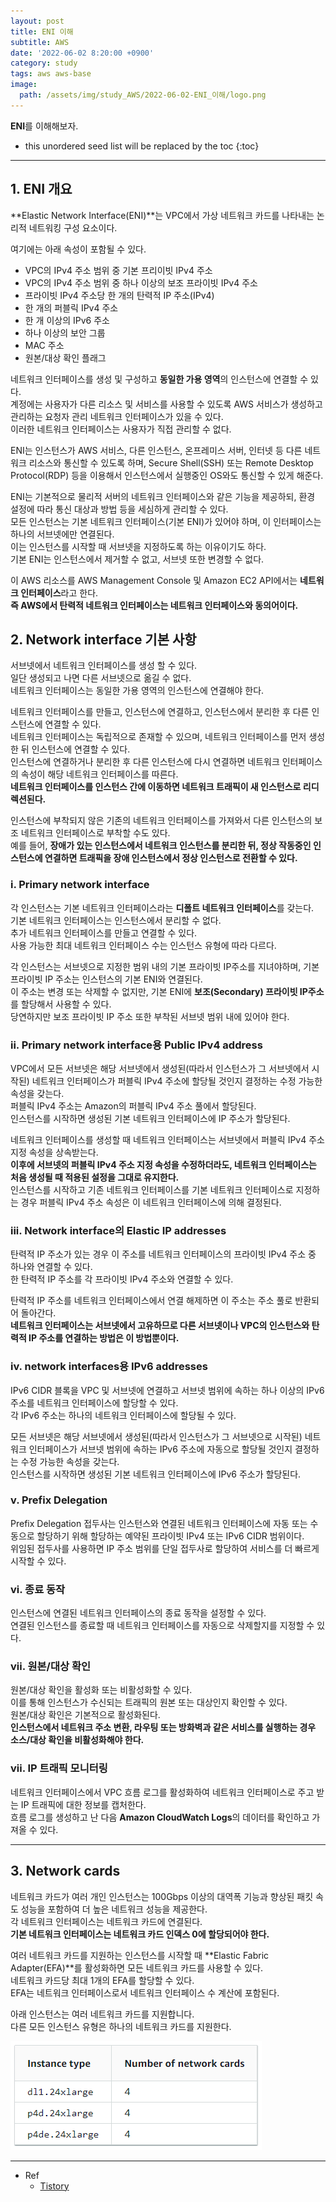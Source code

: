 ```yaml
---
layout: post
title: ENI 이해
subtitle: AWS
date: '2022-06-02 8:20:00 +0900'
category: study
tags: aws aws-base
image:
  path: /assets/img/study_AWS/2022-06-02-ENI_이해/logo.png
---
```


**ENI**를 이해해보자.

<!--more-->

* this unordered seed list will be replaced by the toc
{:toc}

<hr/>

## 1. ENI 개요

**Elastic Network Interface(ENI)**는 VPC에서 가상 네트워크 카드를 나타내는 논리적 네트워킹 구성 요소이다.

여기에는 아래 속성이 포함될 수 있다.

* VPC의 IPv4 주소 범위 중 기본 프리이빗 IPv4 주소
* VPC의 IPv4 주소 범위 중 하나 이상의 보조 프라이빗 IPv4 주소
* 프라이빗 IPv4 주소당 한 개의 탄력적 IP 주소(IPv4)
* 한 개의 퍼블릭 IPv4 주소
* 한 개 이상의 IPv6 주소
* 하나 이상의 보안 그룹
* MAC 주소
* 원본/대상 확인 플래그

네트워크 인터페이스를 생성 및 구성하고 **동일한 가용 영역**의 인스턴스에 연결할 수 있다.<br>
계정에는 사용자가 다른 리소스 및 서비스를 사용할 수 있도록 AWS 서비스가 생성하고 관리하는 요청자 관리 네트워크 인터페이스가 있을 수 있다.<br>
이러한 네트워크 인터페이스는 사용자가 직접 관리할 수 없다.

ENI는 인스턴스가 AWS 서비스, 다른 인스턴스, 온프레미스 서버, 인터넷 등 다른 네트워크 리소스와 통신할 수 있도록 하며, Secure Shell(SSH) 또는 Remote Desktop Protocol(RDP) 등을 이용해서 인스턴스에서 실행중인 OS와도 통신할 수 있게 해준다.

ENI는 기본적으로 물리적 서버의 네트워크 인터페이스와 같은 기능을 제공하되, 환경 설정에 따라 통신 대상과 방법 등을 세심하게 관리할 수 있다.<br>
모든 인스턴스는 기본 네트워크 인터페이스(기본 ENI)가 있어야 하며, 이 인터페이스는 하나의 서브넷에만 연결된다. <br>
이는 인스턴스를 시작할 때 서브넷을 지정하도록 하는 이유이기도 하다. <br>
기본 ENI는 인스턴스에서 제거할 수 없고, 서브넷 또한 변경할 수 없다.

이 AWS 리소스를 AWS Management Console 및 Amazon EC2 API에서는 **네트워크 인터페이스**라고 한다.<br>
**즉 AWS에서 탄력적 네트워크 인터페이스는 네트워크 인터페이스와 동의어이다.**

## 2. Network interface 기본 사항

서브넷에서 네트워크 인터페이스를 생성 할 수 있다.<br>
일단 생성되고 나면 다른 서브넷으로 옮길 수 없다.<br>
네트워크 인터페이스는 동일한 가용 영역의 인스턴스에 연결해야 한다.

네트워크 인터페이스를 만들고, 인스턴스에 연결하고, 인스턴스에서 분리한 후 다른 인스턴스에 연결할 수 있다.<br>
네트워크 인터페이스는 독립적으로 존재할 수 있으며, 네트워크 인터페이스를 먼저 생성한 뒤 인스턴스에 연결할 수 있다.<br>
인스턴스에 연결하거나 분리한 후 다른 인스턴스에 다시 연결하면 네트워크 인터페이스의 속성이 해당 네트워크 인터페이스를 따른다. <br>
**네트워크 인터페이스를 인스턴스 간에 이동하면 네트워크 트래픽이 새 인스턴스로 리디렉션된다.**

인스턴스에 부착되지 않은 기존의 네트워크 인터페이스를 가져와서 다른 인스턴스의 보조 네트워크 인터페이스로 부착할 수도 있다.<br>
예를 들어, **장애가 있는 인스턴스에서 네트워크 인스턴스를 분리한 뒤, 정상 작동중인 인스턴스에 연결하면 트래픽을 장애 인스턴스에서 정상 인스턴스로 전환할 수 있다.**


### i. Primary network interface

각 인스턴스는 기본 네트워크 인터페이스라는 **디폴트 네트워크 인터페이스**를 갖는다. <br>
기본 네트워크 인터페이스는 인스턴스에서 분리할 수 없다. <br>
추가 네트워크 인터페이스를 만들고 연결할 수 있다. <br>
사용 가능한 최대 네트워크 인터페이스 수는 인스턴스 유형에 따라 다르다.

각 인스턴스는 서브넷으로 지정한 범위 내의 기본 프라이빗 IP주소를 지녀야하며, 기본 프라이빗 IP 주소는 인스턴스의 기본 ENI와 연결된다.<br>
이 주소는 변경 또는 삭제할 수 없지만, 기본 ENI에 **보조(Secondary) 프라이빗 IP주소**를 할당해서 사용할 수 있다.<br>
당연하지만 보조 프라이빗 IP 주소 또한 부착된 서브넷 범위 내에 있어야 한다.

### ii. Primary network interface용 Public IPv4 address

VPC에서 모든 서브넷은 해당 서브넷에서 생성된(따라서 인스턴스가 그 서브넷에서 시작된) 네트워크 인터페이스가 퍼블릭 IPv4 주소에 할당될 것인지 결정하는 수정 가능한 속성을 갖는다. <br>
퍼블릭 IPv4 주소는 Amazon의 퍼블릭 IPv4 주소 풀에서 할당된다. <br>
인스턴스를 시작하면 생성된 기본 네트워크 인터페이스에 IP 주소가 할당된다.

네트워크 인터페이스를 생성할 때 네트워크 인터페이스는 서브넷에서 퍼블릭 IPv4 주소 지정 속성을 상속받는다. <br>
**이후에 서브넷의 퍼블릭 IPv4 주소 지정 속성을 수정하더라도, 네트워크 인터페이스는 처음 생성될 때 적용된 설정을 그대로 유지한다.** <br>
인스턴스를 시작하고 기존 네트워크 인터페이스를 기본 네트워크 인터페이스로 지정하는 경우 퍼블릭 IPv4 주소 속성은 이 네트워크 인터페이스에 의해 결정된다.

### iii. Network interface의 Elastic IP addresses

탄력적 IP 주소가 있는 경우 이 주소를 네트워크 인터페이스의 프라이빗 IPv4 주소 중 하나와 연결할 수 있다. <br>
한 탄력적 IP 주소를 각 프라이빗 IPv4 주소와 연결할 수 있다.

탄력적 IP 주소를 네트워크 인터페이스에서 연결 해제하면 이 주소는 주소 풀로 반환되어 돌아간다. <br>
**네트워크 인터페이스는 서브넷에서 고유하므로 다른 서브넷이나 VPC의 인스턴스와 탄력적 IP 주소를 연결하는 방법은 이 방법뿐이다.**

### iv. network interfaces용 IPv6 addresses

IPv6 CIDR 블록을 VPC 및 서브넷에 연결하고 서브넷 범위에 속하는 하나 이상의 IPv6 주소를 네트워크 인터페이스에 할당할 수 있다. <br>
각 IPv6 주소는 하나의 네트워크 인터페이스에 할당될 수 있다.

모든 서브넷은 해당 서브넷에서 생성된(따라서 인스턴스가 그 서브넷으로 시작된) 네트워크 인터페이스가 서브넷 범위에 속하는 IPv6 주소에 자동으로 할당될 것인지 결정하는 수정 가능한 속성을 갖는다. <br>
인스턴스를 시작하면 생성된 기본 네트워크 인터페이스에 IPv6 주소가 할당된다.

### v. Prefix Delegation

Prefix Delegation 접두사는 인스턴스와 연결된 네트워크 인터페이스에 자동 또는 수동으로 할당하기 위해 할당하는 예약된 프라이빗 IPv4 또는 IPv6 CIDR 범위이다. <br>
위임된 접두사를 사용하면 IP 주소 범위를 단일 접두사로 할당하여 서비스를 더 빠르게 시작할 수 있다.

### vi. 종료 동작

인스턴스에 연결된 네트워크 인터페이스의 종료 동작을 설정할 수 있다. <br>
연결된 인스턴스를 종료할 때 네트워크 인터페이스를 자동으로 삭제할지를 지정할 수 있다.

### vii. 원본/대상 확인

원본/대상 확인을 활성화 또는 비활성화할 수 있다. <br>
이를 통해 인스턴스가 수신되는 트래픽의 원본 또는 대상인지 확인할 수 있다. <br>
원본/대상 확인은 기본적으로 활성화된다. <br>
**인스턴스에서 네트워크 주소 변환, 라우팅 또는 방화벽과 같은 서비스를 실행하는 경우 소스/대상 확인을 비활성화해야 한다.**

### vii. IP 트래픽 모니터링

네트워크 인터페이스에서 VPC 흐름 로그를 활성화하여 네트워크 인터페이스로 주고 받는 IP 트래픽에 대한 정보를 캡처한다. <br>
흐름 로그를 생성하고 난 다음 **Amazon CloudWatch Logs**의 데이터를 확인하고 가져올 수 있다.

<hr/>

## 3. Network cards

네트워크 카드가 여러 개인 인스턴스는 100Gbps 이상의 대역폭 기능과 향상된 패킷 속도 성능을 포함하여 더 높은 네트워크 성능을 제공한다. <br>
각 네트워크 인터페이스는 네트워크 카드에 연결된다. <br>
**기본 네트워크 인터페이스는 네트워크 카드 인덱스 0에 할당되어야 한다.**

여러 네트워크 카드를 지원하는 인스턴스를 시작할 때 **Elastic Fabric Adapter(EFA)**를 활성화하면 모든 네트워크 카드를 사용할 수 있다. <br>
네트워크 카드당 최대 1개의 EFA를 할당할 수 있다. <br>
EFA는 네트워크 인터페이스로서 네트워크 인터페이스 수 계산에 포함된다.

아래 인스턴스는 여러 네트워크 카드를 지원합니다. <br>
다른 모든 인스턴스 유형은 하나의 네트워크 카드를 지원한다.<br>

![Instance_type_Number_of_network_cards](/assets/img/study_AWS/2022-06-02-ENI_이해/Instance_type_Number_of_network_cards.png)

<hr/>


* Ref
  - [Tistory](https://kimjingo.tistory.com/197)